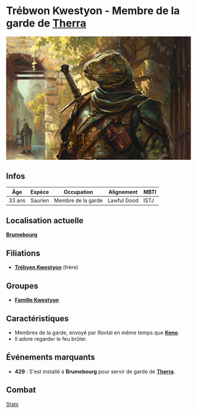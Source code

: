 # Trébwon Kwestyon - Membre de la garde de [Therra](./Therra_Sfer.md)
![Trébwon Kwestyon](../../../_images/trebwon.webp)

## Infos 

| Âge | Espèce | Occupation | Alignement | MBTI |
| --- | ------ | ---------- | ---------- | ---- |
| 33 ans | Saurien | Membre de la garde | Lawful Good | ISTJ |

## Localisation actuelle
[**Brumebourg**](../../VILLES/Brumebourg.md)

## Filiations
* [**Trébyen Kwestyon**](./Trébyen_Kwestyon.md) (frère)

## Groupes 
* [**Famille Kwestyon**](../ROVTAL/GROUPES/Famille_Kwestyon.md)

## Caractéristiques
* Membres de la garde, envoyé par Rovtal en même temps que [**Keno**](./Keno_Kutt.md).
* Il adore regarder le feu brûler.

## Événements marquants
* **429** : S'est installé à **Brumebourg** pour servir de garde de [**Therra**](./Therra_Sfer.md).

## Combat
[Stats](../../../STAT_BLOCKS/CLASS/Chevalier.md#chevalier-saurien)